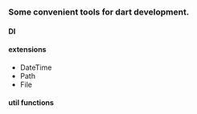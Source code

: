 ### Some convenient tools for dart development.


#### DI 

#### extensions
- DateTime
- Path
- File

#### util functions
